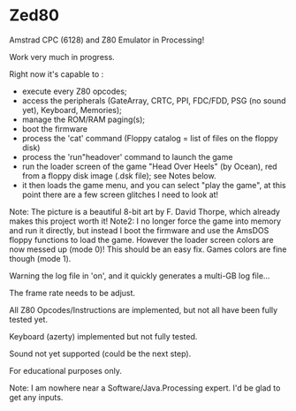 # Zed80

Amstrad CPC (6128) and Z80 Emulator in Processing!

Work very much in progress.

Right now it's capable to :
* execute every Z80 opcodes;
* access the peripherals (GateArray, CRTC, PPI, FDC/FDD, PSG (no sound yet), Keyboard, Memories);
* manage the ROM/RAM paging(s);
* boot the firmware
* process the 'cat' command (Floppy catalog = list of files on the floppy disk)
* process the 'run"headover' command to launch the game
* run the loader screen of the game "Head Over Heels" (by Ocean), red from a floppy disk image (.dsk file); see Notes below.
* it then loads the game menu, and you can select "play the game", at this point there are a few screen glitches I need to look at!

Note: The picture is a beautiful 8-bit art by F. David Thorpe, which already makes this project worth it!
Note2: I no longer force the game into memory and run it directly, but instead I boot the firmware and use the AmsDOS floppy functions 
to load the game. However the loader screen colors are now messed up (mode 0)! This should be an easy fix. Games colors are fine though (mode 1).

Warning the log file in 'on', and it quickly generates a multi-GB log file...

The frame rate needs to be adjust.

All Z80 Opcodes/Instructions are implemented, but not all have been fully tested yet.

Keyboard (azerty) implemented but not fully tested.

Sound not yet supported (could be the next step).

For educational purposes only.

Note: I am nowhere near a Software/Java.Processing expert. I'd be glad to get any inputs.
